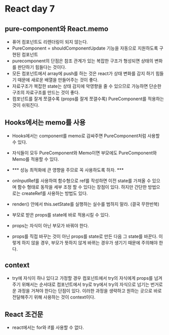 # React day 7
## pure-component와 React.memo
- 퓨어 컴포넌트도 리렌더링이 되지 않는다.
- PureComponent = shouldComponentUpdate 기능을 자동으로 지원하도록 구현된 컴포넌트
- purecomponent의 단점은 참조 관계가 있는 복잡한 구조가 형성되면 상태의 변화를  판단하기 힘들다는 것이다.
- 모든 컴포넌트에서 array에 push를 하는 것은 react가 상태 변화를 감지 하기 힘들기 때문에 새로운 배열을 만들어주는 것이 좋다.
- 자료구조가 복잡한 state는 상태 감지에 악영향을 줄 수 있으므로 가능하면 단순한 구조의 자료구조를 만드는 것이 좋다.
- 컴포넌트를 잘게 쪼갤수록 (props를 잘게 쪼갤수록) PureComponent를 적용하는 것이 쉬워진다.

## Hooks에서는 memo를 사용
- Hooks에서는 component를 memo로 감싸주면 PureComponent처럼 사용할 수 있다.
- 자식들이 모두 PureComponent와 Memo이면 부모에도 PureComponent와 Memo를 적용할 수 있다.

- *** 성능 최적화에 큰 영향을 주므로 꼭 사용하도록 하자. ***

- onInputRef를 사용하여 함수형으로 ref를 작성하면 이전 state를 가져올 수 있으며 함수 형태로 동작을 세부 조정 할 수 있다는 장점이 있다. 하지만 간단한 방법으로는 createRef를 사용하는 방법도 있다.
- render() 안에서 this.setState를 실행하는 실수를 범하지 말라. (결국 무한반복)
- 부모로 받은 props를 state에 바로 적용시킬 수 있다.
- props는 자식이 아닌 부모가 바꿔야 한다.
- props를 직접 바꾸는 것이 아닌 props를 state로 만든 다음 그 state를 바꾼다. 이렇게 하지 않을 경우, 부모가 뜻하지 않게 바뀌는 경우가 생기기 때문에 주의해야 한다.

## context
- try에 자식이 하나 있다고 가정할 경우 컴포넌트에서 try의 자식에게 props를 넘겨주기 위해서는 순서대로 컴포넌트에서 try로 try에서 try의 자식으로 넘기는 번거로운 과정을 거쳐야 한다는 단점이 있다.
이러한 과정을 생략하고 원하는 곳으로 바로 전달해주기 위해 사용하는 것이 context이다.

## React 조건문
- react에서는 for와 if를 사용할 수 없다.